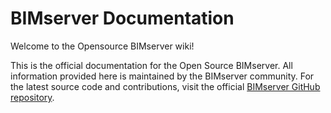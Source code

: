 
BIMserver Documentation
============

Welcome to the Opensource BIMserver wiki!

This is the official documentation for the Open Source BIMserver. All information provided here is maintained by the BIMserver community. 
For the latest source code and contributions, visit the official [BIMserver GitHub repository](https://github.com/opensourceBIM/BIMserver).  


